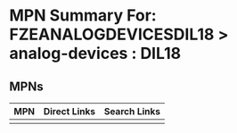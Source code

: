 



# MPN Summary For: FZEANALOGDEVICESDIL18 > analog-devices : DIL18

## MPNs
  

|MPN|Direct Links|Search Links|
| :--- | :--- | :--- |
||||

